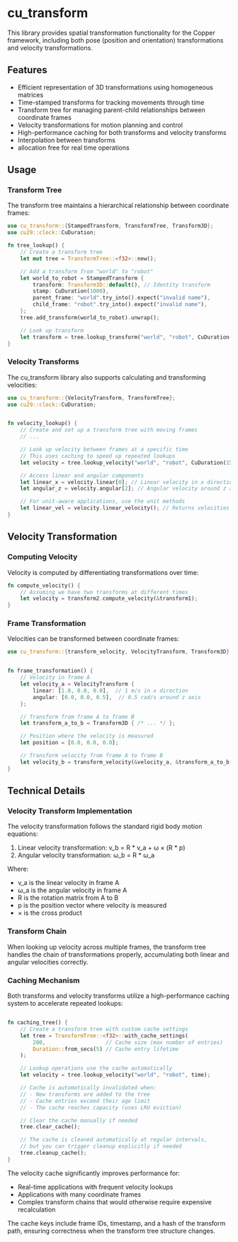 # cu_transform

This library provides spatial transformation functionality for the Copper framework, including both pose (position and
orientation) transformations and velocity transformations.

## Features

- Efficient representation of 3D transformations using homogeneous matrices
- Time-stamped transforms for tracking movements through time
- Transform tree for managing parent-child relationships between coordinate frames
- Velocity transformations for motion planning and control
- High-performance caching for both transforms and velocity transforms
- Interpolation between transforms
- allocation free for real time operations

## Usage

### Transform Tree

The transform tree maintains a hierarchical relationship between coordinate frames:

```rust
use cu_transform::{StampedTransform, TransformTree, Transform3D};
use cu29::clock::CuDuration;

fn tree_lookup() {
    // Create a transform tree
    let mut tree = TransformTree::<f32>::new();

    // Add a transform from "world" to "robot"
    let world_to_robot = StampedTransform {
        transform: Transform3D::default(), // Identity transform
        stamp: CuDuration(1000),
        parent_frame: "world".try_into().expect("invalid name"),
        child_frame: "robot".try_into().expect("invalid name"),
    };
    tree.add_transform(world_to_robot).unwrap();

    // Look up transform
    let transform = tree.lookup_transform("world", "robot", CuDuration(1000)).unwrap();
}
```

### Velocity Transforms

The cu_transform library also supports calculating and transforming velocities:

```rust
use cu_transform::{VelocityTransform, TransformTree};
use cu29::clock::CuDuration;


fn velocity_lookup() {
    // Create and set up a transform tree with moving frames
    // ...

    // Look up velocity between frames at a specific time
    // This uses caching to speed up repeated lookups
    let velocity = tree.lookup_velocity("world", "robot", CuDuration(1500)).unwrap();

    // Access linear and angular components
    let linear_x = velocity.linear[0]; // Linear velocity in x direction (m/s)
    let angular_z = velocity.angular[2]; // Angular velocity around z axis (rad/s)

    // For unit-aware applications, use the unit methods
    let linear_vel = velocity.linear_velocity(); // Returns velocities with proper units
}
```

## Velocity Transformation

### Computing Velocity

Velocity is computed by differentiating transformations over time:

```rust
fn compute_velocity() {
    // Assuming we have two transforms at different times
    let velocity = transform2.compute_velocity(&transform1);
}
```

### Frame Transformation

Velocities can be transformed between coordinate frames:

```rust
use cu_transform::{transform_velocity, VelocityTransform, Transform3D};


fn frame_transformation() {
    // Velocity in frame A
    let velocity_a = VelocityTransform {
        linear: [1.0, 0.0, 0.0],  // 1 m/s in x direction
        angular: [0.0, 0.0, 0.5],  // 0.5 rad/s around z axis
    };

    // Transform from frame A to frame B
    let transform_a_to_b = Transform3D { /* ... */ };

    // Position where the velocity is measured
    let position = [0.0, 0.0, 0.0];

    // Transform velocity from frame A to frame B
    let velocity_b = transform_velocity(&velocity_a, &transform_a_to_b, &position);
}
```

## Technical Details

### Velocity Transform Implementation

The velocity transformation follows the standard rigid body motion equations:

1. Linear velocity transformation: v_b = R * v_a + ω × (R * p)
2. Angular velocity transformation: ω_b = R * ω_a

Where:

- v_a is the linear velocity in frame A
- ω_a is the angular velocity in frame A
- R is the rotation matrix from A to B
- p is the position vector where velocity is measured
- × is the cross product

### Transform Chain

When looking up velocity across multiple frames, the transform tree handles the chain of transformations properly,
accumulating both linear and angular velocities correctly.

### Caching Mechanism

Both transforms and velocity transforms utilize a high-performance caching system to accelerate repeated lookups:

```rust

fn caching_tree() {
    // Create a transform tree with custom cache settings
    let tree = TransformTree::<f32>::with_cache_settings(
        200,                   // Cache size (max number of entries)
        Duration::from_secs(5) // Cache entry lifetime
    );

    // Lookup operations use the cache automatically
    let velocity = tree.lookup_velocity("world", "robot", time);

    // Cache is automatically invalidated when:
    // - New transforms are added to the tree
    // - Cache entries exceed their age limit
    // - The cache reaches capacity (uses LRU eviction)

    // Clear the cache manually if needed
    tree.clear_cache();

    // The cache is cleaned automatically at regular intervals,
    // but you can trigger cleanup explicitly if needed
    tree.cleanup_cache();
}

```

The velocity cache significantly improves performance for:

- Real-time applications with frequent velocity lookups
- Applications with many coordinate frames
- Complex transform chains that would otherwise require expensive recalculation

The cache keys include frame IDs, timestamp, and a hash of the transform path, ensuring correctness when the transform
tree structure changes.
